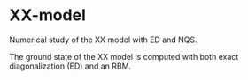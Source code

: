# XX-model
Numerical study of the XX model with ED and NQS. 

The ground state of the XX model is computed with both exact diagonalization (ED) and an RBM.
